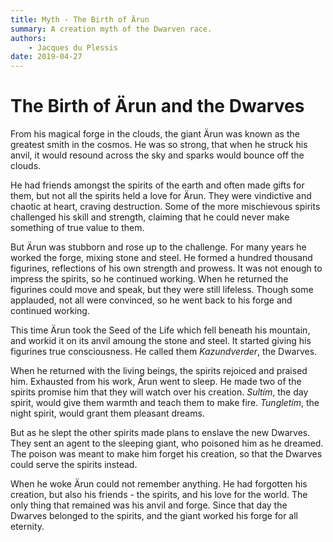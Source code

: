 ```yaml
---
title: Myth - The Birth of Ärun
summary: A creation myth of the Dwarven race.
authors:
    - Jacques du Plessis
date: 2019-04-27
---
```

# The Birth of Ärun and the Dwarves

From his magical forge in the clouds, the giant Ärun was known as the greatest smith in the cosmos.  He was so strong, that when he struck his anvil, it would resound across the sky and sparks would bounce off the clouds.

He had friends amongst the spirits of the earth and often made gifts for them, but not all the spirits held a love for Ärun.  They were vindictive and chaotic at heart, craving destruction.  Some of the more mischievous spirits challenged his skill and strength, claiming that he could never make something of true value to them.

But Ärun was stubborn and rose up to the challenge.  For many years he worked the forge, mixing stone and steel.  He formed a hundred thousand figurines, reflections of his own strength and prowess.  It was not enough to impress the spirits, so he continued working.  When he returned the figurines could move and speak, but they were still lifeless.  Though some applauded, not all were convinced, so he went back to his forge and continued working.

This time Ärun took the Seed of the Life which fell beneath his mountain, and workid it on its anvil amoung the stone and steel.  It started giving his figurines true consciousness. He called them _Kazundverder_, the Dwarves.

When he returned with the living beings, the spirits rejoiced and praised him.  Exhausted from his work, Ärun went to sleep.  He made two of the spirits promise him that they will watch over his creation.  _Sultím_, the day spirit, would give them warmth and teach them to make fire.  _Tungletím_, the night spirit, would grant them pleasant dreams.

But as he slept the other spirits made plans to enslave the new Dwarves.  They sent an agent to the sleeping giant, who poisoned him as he dreamed.  The poison was meant to make him forget his creation, so that the Dwarves could serve the spirits instead.

When he woke Ärun could not remember anything.  He had forgotten his creation, but also his friends - the spirits, and his love for the world.  The only thing that remained was his anvil and forge.  Since that day the Dwarves belonged to the spirits, and the giant worked his forge for all eternity.